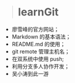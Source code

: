 > # learnGit

* 廖雪峰的官方网站；
* Markdown 的基本语法；
* README.md 的使用；
* git remote 管理主机名；
* 在双系统中使用 push;
* 利用分支多人协作开发；
* 吴小涛到此一游
